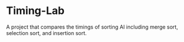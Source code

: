# Timing-Lab

A project that compares the timings of sorting AI including merge sort, selection sort, and insertion sort.
